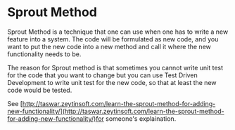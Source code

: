 # Sprout Method

Sprout Method is a technique that one can use when one has to write a new feature into a system. The code will be formulated as new code, and you want to put the new code into a new method and call it where the new functionality needs to be.

The reason for Sprout method is that sometimes you cannot write unit test for the code that you want to change but you can use Test Driven Development to write unit test for the new code, so that at least the new code would be tested.

See [http://taswar.zeytinsoft.com/learn-the-sprout-method-for-adding-new-functionality/](http://taswar.zeytinsoft.com/learn-the-sprout-method-for-adding-new-functionality/)for someone's explaination.

